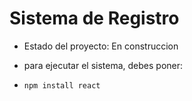 <h1> Sistema de Registro</h1>

- Estado del proyecto: En construccion

- para ejecutar el sistema, debes poner:

- ```npm install react```
